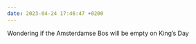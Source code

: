 ```yaml
---
date: 2023-04-24 17:46:47 +0200
---
```

Wondering if the Amsterdamse Bos will be empty on King’s Day
